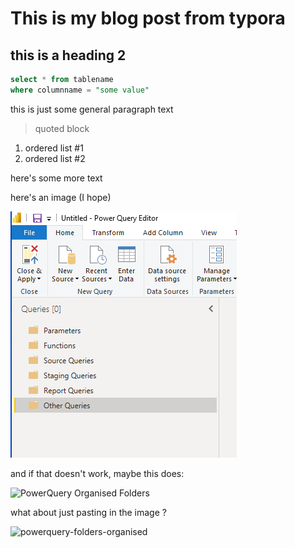# This is my blog post from typora

## this is a heading 2 

```sql
select * from tablename
where columnname = "some value"
```

this is just some general paragraph text

> quoted block

1. ordered list #1
2. ordered list #2



here's some more text

here's an image (I hope)

![PowerQuery Folders](../powerquery-folders-organised.png)

and if that doesn't work, maybe this does:

![PowerQuery Organised Folders](https://photos.app.goo.gl/gmLA3zZoiWrCcZZh6)

what about just pasting in the image ?


![powerquery-folders-organised](https://user-images.githubusercontent.com/16735754/148005665-8ef61014-12a1-452f-9822-36e088174fe0.png)

